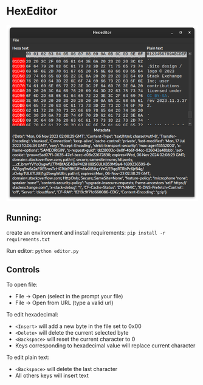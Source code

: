 # HexEditor

![screenshot](screenshot.png)

## Running:

create an environment and install requirements: `pip install -r requirements.txt`

Run editor: `python editor.py`

## Controls

To open file:

- File -> Open (select in the prompt your file)
- File -> Open from URL (type a valid url)

To edit hexadecimal:

- `<Insert>` will add a new byte in the file set to 0x00
- `<Delete>` will delete the current selected byte
- `<Backspace>` will reset the current character to 0
- Keys corresponding to hexadecimal value will replace current character

To edit plain text:

- `<Backspace>` will delete the last character
- All others keys will insert text
